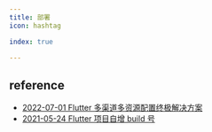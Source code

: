 ```yaml
---
title: 部署
icon: hashtag

index: true

---
```


<!-- more -->

## reference

- [2022-07-01 Flutter 多渠道多资源配置终极解决方案](https://juejin.cn/post/7115334513206493215)
- [2021-05-24 Flutter 项目自增 build 号](https://juejin.cn/post/6965788921724665863)